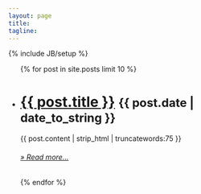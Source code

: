 ```yaml
---
layout: page
title: 
tagline: 
---
```

{% include JB/setup %}

<ul class="unstyled">
    {% for post in site.posts limit 10 %}
        <li>
            <h1>
                <a class="post-title" href="{{ BASE_PATH }}{{ post.url }}">{{ post.title }}</a>
                <small>{{ post.date | date_to_string }}</small> 
            </h1>
            <div class="well">
                {{ post.content | strip_html | truncatewords:75 }}
                <p />
                <h6><a href="{{ post.url }}">&raquo; Read more...</a></h6>
            </div>
        </li>
    {% endfor %}
</ul>


